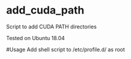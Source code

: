 # add_cuda_path

Script to add CUDA PATH directories

Tested on Ubuntu 18.04

#Usage
Add shell script to /etc/profile.d/ as root
